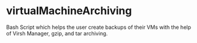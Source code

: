 # virtualMachineArchiving
Bash Script which helps the user create backups of their VMs with the help of Virsh Manager, gzip, and tar archiving.
